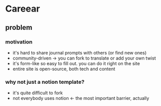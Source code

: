 # Careear

## problem

### motivation

- it's hard to share journal prompts with others (or find new ones)
- community-driven -> you can fork to translate or add your own twist
- it's form-like so easy to fill out. you can do it right on the site
- entire site is open-source, both tech and content

### why not just a notion template?

- it's quite difficult to fork
- not everybody uses notion <- the most important barrier, actually
